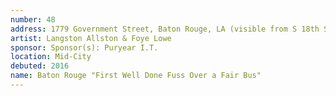 ```yaml
---
number: 48
address: 1779 Government Street, Baton Rouge, LA (visible from S 18th Street)
artist: Langston Allston & Foye Lowe
sponsor: Sponsor(s): Puryear I.T.
location: Mid-City
debuted: 2016
name: Baton Rouge "First Well Done Fuss Over a Fair Bus"
---
```


